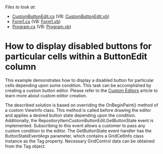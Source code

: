<!-- default file list -->
*Files to look at*:

* [CustomButtonEdit.cs](./CS/CustomButtonEdit/CustomButtonEdit.cs) (VB: [CustomButtonEdit.vb](./VB/CustomButtonEdit/CustomButtonEdit.vb))
* [Form1.cs](./CS/Form1.cs) (VB: [Form1.vb](./VB/Form1.vb))
* [Program.cs](./CS/Program.cs) (VB: [Program.vb](./VB/Program.vb))
<!-- default file list end -->
# How to display disabled buttons for particular cells within a ButtonEdit column


<p>This example demonstrates how to display a disabled button for particular cells depending upon some condition. This task can be accomplished by creating a custom button editor. Please refer to the <a href="https://documentation.devexpress.dev/#WindowsForms/CustomDocument4716/CustomEditor">Custom Editors</a> article to learn more about custom editor creation.</p>
<p>The described solution is based on overriding the OnBeginPaint() method of a custom ViewInfo class. This method is called before drawing the editor and applies a desired button state depending upon the condition. Additionally, the RepositoryItemCustomButtonEdit.GetButtonState event is implemented. Subscribing to this event allows a customer to pass any custom condition to the editor. The GetButtonState event handler has the ButtonStateEventArgs parameter, which contains a GridCellInfo class instance as the Tag property. Necessary GridControl data can be obtained from the Tag object.</p>

<br/>


